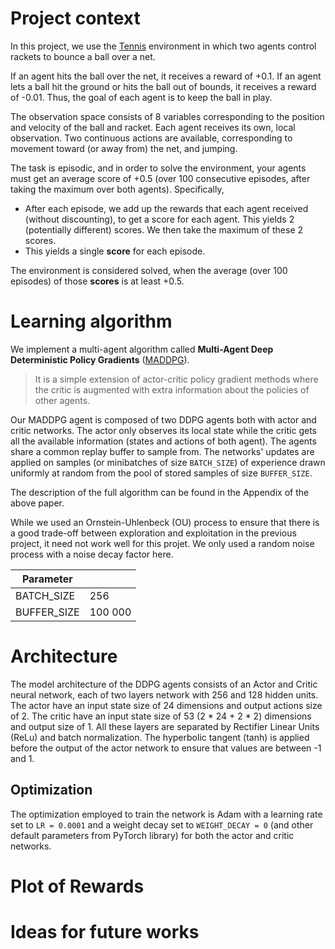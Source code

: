 # Project context

In this project, we use the [Tennis](https://github.com/Unity-Technologies/ml-agents/blob/master/docs/Learning-Environment-Examples.md#tennis) environment in which two agents control rackets to bounce a ball over a net.

If an agent hits the ball over the net, it receives a reward of +0.1.  If an agent lets a ball hit the ground or hits the ball out of bounds, it receives a reward of -0.01.  Thus, the goal of each agent is to keep the ball in play.

The observation space consists of 8 variables corresponding to the position and velocity of the ball and racket. Each agent receives its own, local observation.  Two continuous actions are available, corresponding to movement toward (or away from) the net, and jumping.

The task is episodic, and in order to solve the environment, your agents must get an average score of +0.5 (over 100 consecutive episodes, after taking the maximum over both agents). Specifically,

- After each episode, we add up the rewards that each agent received (without discounting), to get a score for each agent. This yields 2 (potentially different) scores. We then take the maximum of these 2 scores.
- This yields a single **score** for each episode.

The environment is considered solved, when the average (over 100 episodes) of those **scores** is at least +0.5.

# Learning algorithm

We implement a multi-agent algorithm called **Multi-Agent Deep Deterministic Policy Gradients** ([MADDPG](https://arxiv.org/pdf/1706.02275.pdf)).
> It is a simple extension of actor-critic policy gradient methods where the critic is augmented with extra information about the policies of other agents.

Our MADDPG agent is composed of two DDPG agents both with actor and critic networks. The actor only observes its local state while the critic gets all the available information (states and actions of both agent). The agents share a common replay buffer to sample from. The networks' updates are applied on samples (or minibatches of size `BATCH_SIZE`) of experience drawn uniformly at random from the pool of stored samples of size `BUFFER_SIZE`.

The description of the full algorithm can be found in the Appendix of the above paper.

While we used an Ornstein-Uhlenbeck (OU) process to ensure that there is a good trade-off between exploration and exploitation in the previous project, it need not work well for this projet. We only used a random noise process with a noise decay factor here.

| Parameter | |
|-|-|
| BATCH_SIZE| 256 |
| BUFFER_SIZE | 100 000 |

# Architecture
The model architecture of the DDPG agents consists of an Actor and Critic neural network, each of two layers network with 256 and 128 hidden units.
The actor have an input state size of 24 dimensions and output actions size of 2.
The critic have an input state size of 53 (2 * 24 + 2 * 2) dimensions and output size of 1. All these layers are separated by Rectifier Linear Units (ReLu) and batch normalization. The hyperbolic tangent (tanh) is applied before the output of the actor network to ensure that values are between -1 and 1.

## Optimization
The optimization employed to train the
network is Adam with a learning rate set to `LR = 0.0001` and a weight decay set to `WEIGHT_DECAY = 0` (and other default parameters from PyTorch library) for both the actor and critic networks.

# Plot of Rewards

# Ideas for future works
